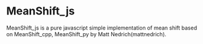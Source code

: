 # MeanShift_js
MeanShift_js is a pure javascript simple implementation of mean shift based on MeanShift_cpp, MeanShift_py by Matt Nedrich(mattnedrich).
